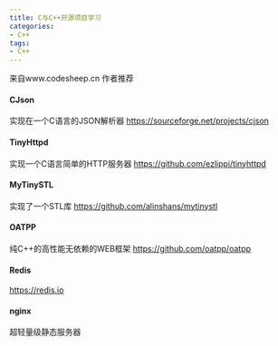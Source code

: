 ```yaml
---
title: C与C++开源项目学习
categories:
- C++
tags: 
- C++
---
```


来自www.codesheep.cn 作者推荐

#### CJson
实现在一个C语言的JSON解析器
https://sourceforge.net/projects/cjson

#### TinyHttpd
实现一个C语言简单的HTTP服务器
https://github.com/ezlippi/tinyhttpd

#### MyTinySTL
实现了一个STL库
https://github.com/alinshans/mytinystl

#### OATPP
纯C++的高性能无依赖的WEB框架
https://github.com/oatpp/oatpp

#### Redis

https://redis.io

#### nginx
超轻量级静态服务器